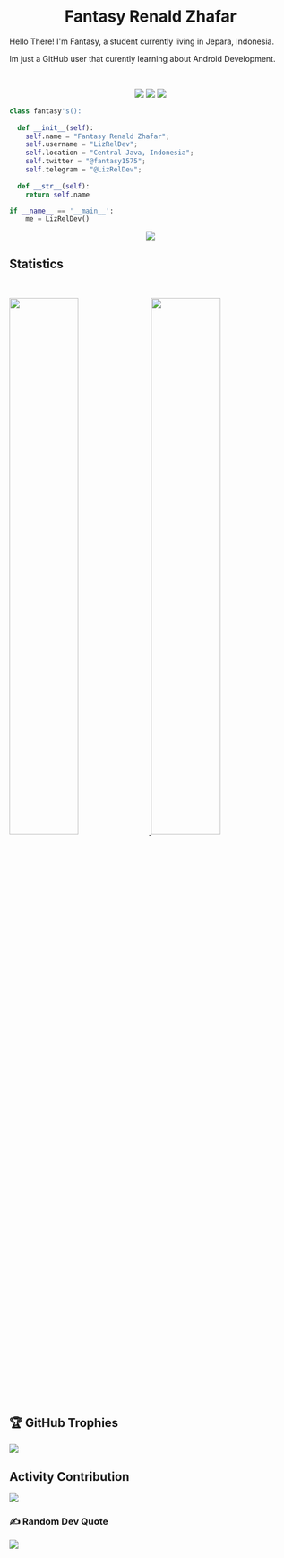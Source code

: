 <h1 align="center">
  <b>Fantasy Renald Zhafar</b>
</h1>

Hello There! I'm Fantasy, a student currently living in Jepara, Indonesia.

Im just a GitHub user that curently learning about Android Development.

<br>

<p>
<div align="center">
  <img src="https://img.shields.io/badge/-HTML-c58545?style=for-the-badge&logo=html5&logoColor=c58545&labelColor=282828">
  <img src="https://img.shields.io/badge/-CSS-d1a01f?style=for-the-badge&logo=css3&logoColor=d1a01f&labelColor=282828">
  <img src="https://img.shields.io/badge/-Python-98b982?style=for-the-badge&logo=python&logoColor=98b982&labelColor=282828">
</div>
</p>

```python
class fantasy's():
    
  def __init__(self):
    self.name = "Fantasy Renald Zhafar";
    self.username = "LizRelDev";
    self.location = "Central Java, Indonesia";
    self.twitter = "@fantasy1575";
    self.telegram = "@LizRelDev";
  
  def __str__(self):
    return self.name

if __name__ == '__main__':
    me = LizRelDev()
```

<div align="center">
  <a href="https://open.spotify.com/user/6s6pbtefezpookh8gwnkko15v">
    <img src="https://readme-spotify-tingz.vercel.app/api/now-playing">
  </a>
</div>


<!--
<div align="center">
  <a href="https://open.spotify.com/user/6s6pbtefezpookh8gwnkko15v">
    <img src="https://spotify-readme-theta-virid.vercel.app/api?scan=true&theme=dark" width="240px">
  </a>
</div>
-->

## Statistics

<br/>
<p align="left">
  <a href="https://github.com/LizRelDev">
  <img width="49.5%" src="https://github-readme-stats.vercel.app/api?username=LizRelDev&show_icons=true&theme=gruvbox&hide_border=true" />
    <img width="49.5%" src="https://github-readme-streak-stats.herokuapp.com/?user=LizRelDev&theme=gruvbox&hide_border=true" />
  </a>
</p>
<br>

## 🏆 GitHub Trophies
![](https://github-profile-trophy.vercel.app/?username=LizRelDev&theme=gruvbox&no-frame=true&no-bg=true&margin-w=4)

## Activity Contribution
![](https://activity-graph.herokuapp.com/graph?username=LizRelDev&custom_title=LizRelDev's%20Contribution%20Graph&theme=gruvbox&bg_color=282828&hide_border=true&line=d1a01f&point=c58545)

### ✍️ Random Dev Quote
![](https://quotes-github-readme.vercel.app/api?type=horizontal&theme=gruvbox)

